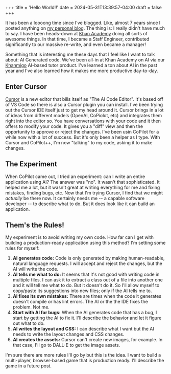 +++
title = 'Hello World!!'
date = 2024-05-31T13:39:57-04:00
draft = false
+++

It has been a loooong time since I've blogged.  Like, almost 7 years since I posted anything on [my personal blog](http://briangenisio.com/). The thing is: I really didn't have much to say.  I have been heads-down at [Khan Academy](https://khanacademy.org) doing all sorts of awesome things.  In that time, I became a Staff Engineer, contributed significantly to our massive re-write, and even became a manager!

Something that is interesting me these days that I feel like I want to talk about: AI Generated code.  We've been all-in at Khan Academy on AI via our [Khanmigo](https://www.khanmigo.ai/) AI-based tutor product. I've learned a ton about AI in the past year and I've also learned how it makes me more productive day-to-day.

## Enter Cursor
[Cursor](https://cursor.sh/) is a new editor that bills itself as "The AI Code Editor". It's based off of VS Code so there is also a Cursor plugin you can install.  I've been trying out the Cursor IDE itself just to get my head around it.  Cursor brings in a lot of ideas from different models (OpenAI, CoPiolot, etc) and integrates them right into the editor so. You have conversations with your code and it then offers to modify your code.  It gives you a "diff" view and then the opportunity to approve or reject the changes.  I've been usin CoPilot for a while now with a lot of success.  But it's only been a helper as I type.  With Cursor and CoPilot++, I'm now "talking" to my code, asking it to make changes.

## The Experiment
When CoPilot came out, I tried an experiment: can I write an entire application using AI?  The answer was "no".  It wasn't that sophisticated.  It helped me a lot, but it wasn't great at writing everything for me and fixing mistakes, finding bugs, etc.  Now that I'm trying Cursor, I find that we might _actually_ be there now.  It certainly needs me -- a capable software developer -- to describe what to do.  But it does look like it can build an application.

## Them's the Rules!
My experiment is to avoid writing my own code.  How far can I get with building a production-ready application using this method?  I'm setting some rules for myself:

1. **AI generates code:** Code is only generated by making human-readable, natural language requests. I will accept and reject the changes, but the AI will write the code.
2. **AI tells me what to do:** It seems that it's not good with writing code in multiple files.  I can ask it to extract a class out of a file into another one and it will tell me what to do. But it doesn't do it.  So I'll allow myself to copy/paste its suggestions into new files; only if the AI tells me to.
3. **AI fixes its own mistakes:** There are times when the code it generates doesn't compile or has lint errors.  The AI or the the IDE fixes the problem. Not me.
4. **Start with AI for bugs:** When the AI generates code that has a bug, I start by getting the AI to fix it.  I'll describe the behavior and let it figure out what to do.
5. **AI writes the layout and CSS:** I can describe what I want but the AI needs to write the layout changes and CSS changes.
6. **AI creates the assets:** Cursor can't create new images, for example.  In that case, I'll go to DALL-E to get the image assets.

I'm sure there are more rules I'll go by but this is the idea.  I want to build a multi-player, browser-based game that is production ready.  I'll describe the game in a future post.
